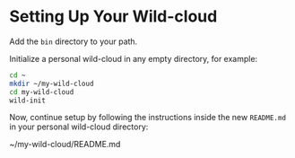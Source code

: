 # Setting Up Your Wild-cloud

Add the `bin` directory to your path.

Initialize a personal wild-cloud in any empty directory, for example:

```bash
cd ~
mkdir ~/my-wild-cloud
cd my-wild-cloud
wild-init
```

Now, continue setup by following the instructions inside the new `README.md` in your personal wild-cloud directory:

~/my-wild-cloud/README.md
